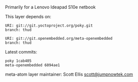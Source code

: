 Primarily for a Lenovo Ideapad S10e netbook

This layer depends on:

    URI: git://git.yoctoproject.org/poky.git
    branch: thud

    URI: git://git.openembedded.org/meta-openembedded
    branch: thud

Latest commits:

    poky 1cab405
    meta-openembedded 6094ae1

meta-atom layer maintainer: Scott Ellis <scott@jumpnowtek.com>
